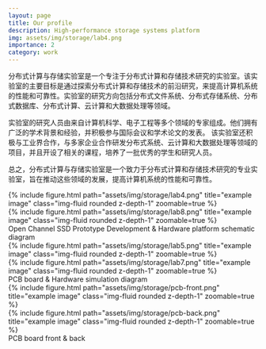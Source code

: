 ```yaml
---
layout: page
title: Our profile
description: High-performance storage systems platform
img: assets/img/storage/lab4.png
importance: 2
category: work
---
```


<!-- {%- include improve.html -%} -->

分布式计算与存储实验室是一个专注于分布式计算和存储技术研究的实验室。该实验室的主要目标是通过探索分布式计算和存储技术的前沿研究，来提高计算机系统的性能和可靠性。实验室的研究方向包括分布式文件系统、分布式存储系统、分布式数据库、分布式计算、云计算和大数据处理等领域。

实验室的研究人员由来自计算机科学、电子工程等多个领域的专家组成。他们拥有广泛的学术背景和经验，并积极参与国际会议和学术论文的发表。
该实验室还积极与工业界合作，与多家企业合作研发分布式系统、云计算和大数据处理等领域的项目，并且开设了相关的课程，培养了一批优秀的学生和研究人员。

总之，分布式计算与存储实验室是一个致力于分布式计算和存储技术研究的专业实验室，旨在推动这些领域的发展，提高计算机系统的性能和可靠性。

<div class="row">
    <div class="col-sm mt-3 mt-md-0">
        {% include figure.html path="assets/img/storage/lab4.png" title="example image" class="img-fluid rounded z-depth-1" zoomable=true %}
    </div>
    <div class="col-sm mt-3 mt-md-0">
        {% include figure.html path="assets/img/storage/lab8.png" title="example image" class="img-fluid rounded z-depth-1" zoomable=true %}
    </div>
</div>
<div class="caption">
    Open Channel SSD Prototype Development & Hardware platform schematic diagram
</div>

<div class="row">
    <div class="col-sm mt-3 mt-md-0">
        {% include figure.html path="assets/img/storage/lab5.png" title="example image" class="img-fluid rounded z-depth-1" zoomable=true %}
    </div>
    <div class="col-sm mt-3 mt-md-0">
        {% include figure.html path="assets/img/storage/lab7.png" title="example image" class="img-fluid rounded z-depth-1" zoomable=true %}
    </div>
</div>
<div class="caption">
    PCB board & Hardware simulation diagram
</div>

<div class="row">
    <div class="col-sm mt-3 mt-md-0">
        {% include figure.html path="assets/img/storage/pcb-front.png" title="example image" class="img-fluid rounded z-depth-1" zoomable=true %}
    </div>
    <div class="col-sm mt-3 mt-md-0">
        {% include figure.html path="assets/img/storage/pcb-back.png" title="example image" class="img-fluid rounded z-depth-1" zoomable=true %}
    </div>
</div>
<div class="caption">
    PCB board front & back
</div>
